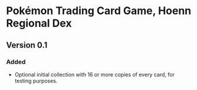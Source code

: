 # Pokémon Trading Card Game, Hoenn Regional Dex

## Version 0.1

### Added
- Optional initial collection with 16 or more copies of every card, for testing purposes.
